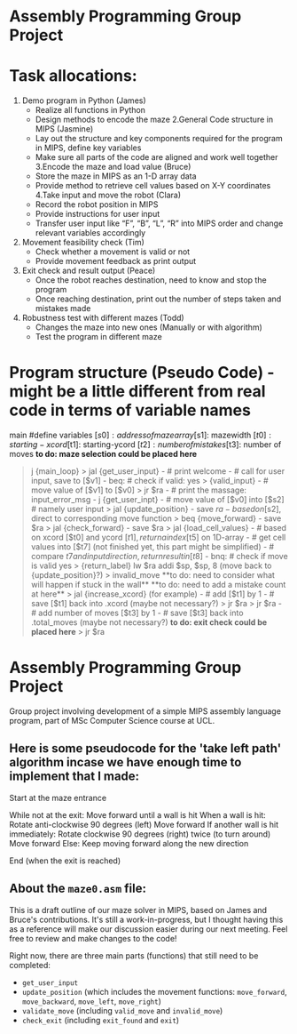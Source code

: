 # Assembly Programming Group Project

# Task allocations:
1. Demo program in Python (James)
    - Realize all functions in Python
    - Design methods to encode the maze
2.General Code structure in MIPS (Jasmine)
    - Lay out the structure and key components required for the program in MIPS, define key variables
    - Make sure all parts of the code are aligned and work well together
3.Encode the maze and load value (Bruce)
    - Store the maze in MIPS as an 1-D array data
    - Provide method to retrieve cell values based on X-Y coordinates
4.Take input and move the robot (Clara)
    - Record the robot position in MIPS 
    - Provide instructions for user input
    - Transfer user input like “F”, “B”, “L”, “R” into MIPS order and change relevant variables accordingly
5. Movement feasibility check (Tim)
    - Check whether a movement is valid or not
    - Provide movement feedback as print output
6. Exit check and result output (Peace)
    - Once the robot reaches destination, need to know and stop the program
    - Once reaching destination, print out the number of steps taken and mistakes made
7. Robustness test with different mazes (Todd)
    - Changes the maze into new ones (Manually or with algorithm)
    - Test the program in different maze


# Program structure (Pseudo Code) - might be a little different from real code in terms of variable names
 main 
 #define variables 
 [$s0]: address of maze array
 [$s1]: mazewidth 
 [$t0]: starting-xcord 
 [$t1]: starting-ycord
 [$t2]: number of mistakes
 [$t3]: number of moves
 **to do: maze selection could be placed here**
 > j {main_loop}
	> jal {get_user_input}
		- # print welcome
		- # call for user input, save to [$v1]
		- beq: # check if valid:
			yes > {valid_input}
				- # move value of [$v1] to [$v0]
				> jr $ra 
			- # print the massage: input_error_msg
			- j {get_user_inpt}
	- # move value of [$v0] into [$s2] # namely user input
	> jal {update_position}
		- save $ra
		- based on [$s2], direct to corresponding move function 
		> beq {move_forward}
			- save $ra
			> jal {check_forward}
				- save $ra
				> jal {load_cell_values}
                    - # based on xcord [$t0] and ycord [$t1], return a index [$t5] on 1D-array 
					- # get cell values into [$t7] (not finished yet, this part might be simplified)
				- # compare $t7 and input direction, return result in [t$8]
				- bnq: # check if move is valid
					yes > {return_label}
						lw $ra
						addi $sp, $sp, 8 (move back to {update_position}?)
					> invalid_move
					 	 **to do: need to consider what will happen if stuck in the wall**
                         **to do: need to add a mistake count at here**
    		> jal {increase_xcord} (for example)  
    			- # add [$t1] by 1
                - # save [$t1] back into .xcord (maybe not necessary?) 
    			> jr $ra
		    > jr $ra
       - # add number of moves [$t3] by 1
       - # save [$t3] back into .total_moves (maybe not necessary?)
       **to do: exit check could be placed here**
       > jr $ra


# Assembly Programming Group Project
Group project involving development of a simple MIPS assembly language program, part of MSc Computer Science course at UCL.


## Here is some pseudocode for the 'take left path' algorithm incase we have enough time to implement that I made:

Start at the maze entrance

While not at the exit:
    Move forward until a wall is hit
    When a wall is hit:
        Rotate anti-clockwise 90 degrees (left)
        Move forward
        If another wall is hit immediately:
            Rotate clockwise 90 degrees (right) twice (to turn around)
            Move forward
        Else:
            Keep moving forward along the new direction

End (when the exit is reached)

## About the `maze0.asm` file:

This is a draft outline of our maze solver in MIPS, based on James and Bruce's contributions. It's still a work-in-progress, but I thought having this as a reference will make our discussion easier during our next meeting. Feel free to review and make changes to the code!

Right now, there are three main parts (functions) that still need to be completed:

- `get_user_input`
- `update_position` (which includes the movement functions: `move_forward`, `move_backward`, `move_left`, `move_right`)
- `validate_move` (including `valid_move` and `invalid_move`)
- `check_exit` (including `exit_found` and `exit`)

